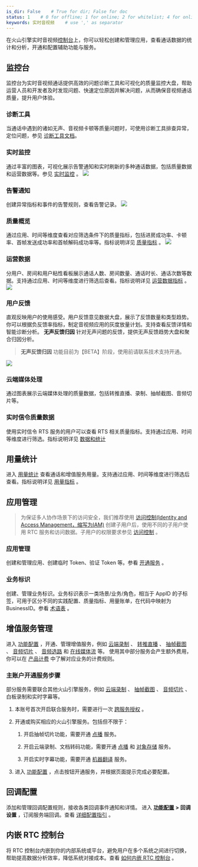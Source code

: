 ```yaml
---
is_dir: False    # True for dir; False for doc
status: 1    # 0 for offline; 1 for online; 2 for whitelist; 4 for online but hidden in TOC
keywords: 实时音视频    # use ',' as separator
---
```


在火山引擎实时音视频[控制台](https://console.volcengine.com/rtc/workplaceRTC)上，你可以轻松创建和管理应用，查看通话数据的统计和分析，开通和配置辅助功能与服务。

## 监控台

监控台为实时音视频通话提供高效的问题诊断工具和可视化的质量监控大盘，帮助运营人员和开发者及时发现问题、快速定位原因并解决问题，从而确保音视频通话质量，提升用户体验。

### 诊断工具

当通话中遇到的诸如无声、音视频卡顿等质量问题时，可使用诊断工具排查异常，定位问题，参见 [诊断工具文档](https://www.volcengine.com/docs/6348/125643)。

### 实时监控

通过丰富的图表，可视化展示告警通知和实时刷新的多种通话数据，包括质量数据和运营数据等。参见 [实时监控](https://www.volcengine.com/docs/6348/160649) 。
![](https://portal.volccdn.com/obj/volcfe/cloud-universal-doc/upload_27954995737e5ac2c009d438331440bd.png)

### 告警通知

创建异常指标和事件的告警规则，查看告警记录。
![](https://portal.volccdn.com/obj/volcfe/cloud-universal-doc/upload_63ad4fdf763852b6663d1b559f081911.png)

### 质量概览

通过应用、时间等维度查看对应筛选条件下的质量指标，包括进房成功率、卡顿率、首帧发送成功率和首帧解码成功率等。指标说明详见 [质量指标](https://www.volcengine.com/docs/6348/70063#%E8%B4%A8%E9%87%8F%E6%8C%87%E6%A0%87) 。
![](https://portal.volccdn.com/obj/volcfe/cloud-universal-doc/upload_9c62ce46ea8add06b3b53af42eaab05d.png)

### 运营数据

分用户、房间和用户粘性看板展示通话人数、房间数量、通话时长、通话次数等数据。支持通过应用、时间等维度进行筛选后查看。指标说明详见 [运营数据指标](https://www.volcengine.com/docs/6348/70063#%E8%BF%90%E8%90%A5%E6%95%B0%E6%8D%AE) 。
![](https://portal.volccdn.com/obj/volcfe/cloud-universal-doc/upload_0c6b7b0bfe6fd85e3cd77e83790a472b.png)

### 用户反馈

直观反映用户的使用感受。用户反馈意见数据大盘，展示了反馈数量和类型趋势。你可以根据负反馈率指标，制定音视频应用的灰度放量计划。支持查看反馈详情和智能诊断分析。 **无声反馈归因** 针对无声问题的反馈，提供无声反馈趋势大盘和聚合归因分析。

> **无声反馈归因** 功能目前为【BETA】阶段，使用前请联系技术支持开通。

![](https://portal.volccdn.com/obj/volcfe/cloud-universal-doc/upload_77e2d2d243b7e577228a0b78757b9067.png)

### 云端媒体处理

通过图表展示云端媒体处理的质量数据，包括转推直播、录制、抽帧截图、音频切片等。

### 实时信令质量数据

使用实时信令 RTS 服务的用户可以查看 RTS 相关质量指标。支持通过应用、时间等维度进行筛选。指标说明详见 [数据和统计](https://www.volcengine.com/docs/6348/149878)

## 用量统计

进入 [用量统计](https://console.volcengine.com/rtc/statisticsRTC) 查看通话和增值服务用量。支持通过应用、时间等维度进行筛选后查看。指标说明详见 [用量指标](https://www.volcengine.com/docs/6348/70063#%E7%94%A8%E9%87%8F%E7%BB%9F%E8%AE%A1) 。

## 应用管理

> 为保证多人协作场景下的访问安全，我们推荐使用 [访问控制(Identity and Access Management，缩写为IAM)](https://console.volcengine.com/iam) 创建子用户后，使用不同的子用户使用 RTC 服务和访问数据。子用户的权限要求参见 [访问控制](https://www.volcengine.com/docs/6348/1134900) 。

### 应用管理

创建和管理应用、创建临时 Token、验证 Token 等。参看 [开通服务](https://www.volcengine.com/docs/6348/69865) 。

### 业务标识

创建、管理业务标识。业务标识表示一类场景/业务/角色，相当于 AppID 的子标签，可用于区分不同的实践配置、质量指标、用量账单，在代码中映射为 BusinessID。参看 [术语表](https://www.volcengine.com/docs/6348/70120#businessid) 。

## 增值服务管理

进入 [功能配置](https://console.volcengine.com/rtc/cloudRTC) ，开通、管理增值服务，例如 [云端录制](https://www.volcengine.com/docs/6348/115526) 、 [转推直播](https://www.volcengine.com/docs/6348/69850) 、 [抽帧截图](https://www.volcengine.com/docs/6348/70475) 、 [音频切片](https://www.volcengine.com/docs/6348/155129) 、 [音频选路](https://www.volcengine.com/docs/6348/113547) 和 [在线媒体流](https://www.volcengine.com/docs/6348/105188) 等。 使用其中部分服务会产生额外费用，你可以在 [产品计费](https://www.volcengine.com/docs/6348/69871) 中了解对应业务的计费规则。

### 主账户开通服务步骤

部分服务需要联合其他火山引擎服务，例如 [云端录制](https://www.volcengine.com/docs/6348/115526) 、 [抽帧截图](https://www.volcengine.com/docs/6348/70475) 、 [音频切片](https://www.volcengine.com/docs/6348/155129) 、白板录制和实时字幕等。

1. 本账号首次开启联合服务时，需要进行一次 [跨服务授权](https://console.volcengine.com/iam/service/attach_role/?ServiceName=rtc) 。
	
2. 开通或购买相应的火山引擎服务。包括但不限于：
	1. 开启抽帧切片功能，需要开通 [点播](https://www.volcengine.com/product/vod) 服务。
		
	2. 开启云端录制、文档转码功能，需要开通 [点播](https://www.volcengine.com/product/vod) 和 [对象存储](https://www.volcengine.com/product/TOS) 服务。
		
	3. 开启实时字幕功能，需要开通 [机器翻译](https://www.volcengine.com/product/machine-translation) 服务。
		
3. 进入 [功能配置](https://console.volcengine.com/rtc/cloudRTC) ，点击按钮开通服务，并根据页面提示完成必要配置。
	

## 回调配置

添加和管理回调配置规则，接收各类回调事件通知和详情。 进入 **[功能配置](https://console.volcengine.com/rtc/cloudRTC)** **\> 回调设置** ，订阅服务端回调。查看 [详细配置指引](https://www.volcengine.com/docs/6348/75110#%E5%BC%80%E9%80%9A%E6%9C%8D%E5%8A%A1) 。

## 内嵌 RTC 控制台

将 RTC 控制台内嵌到你的内部系统或平台，避免用户在多个系统之间进行切换，帮助提高数据分析效率，降低系统对接成本。查看 [如何内嵌 RTC 控制台](https://www.volcengine.com/docs/6348/173931) 。

